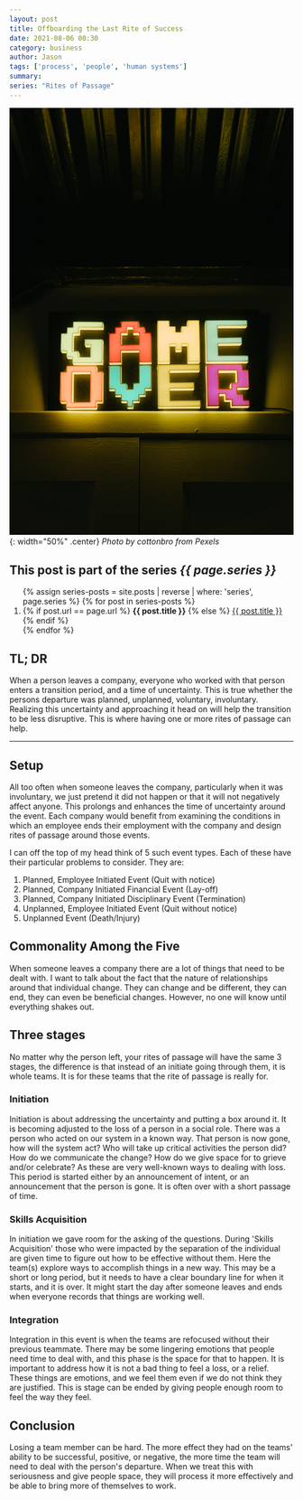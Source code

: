 ```yaml
---
layout: post
title: Offboarding the Last Rite of Success
date: 2021-08-06 00:30
category: business
author: Jason
tags: ['process', 'people', 'human systems']
summary: 
series: "Rites of Passage"
---
```


![Game Over Sign in Multiple Colors](/assets/img/posts/2021/08/pexels-cottonbro-4835419.jpg){: width="50%" .center}
_Photo by cottonbro from Pexels_

<aside class="series">
  <h2>This post is part of the series <em>{{ page.series }}</em></h2>
  <ol>
    {% assign series-posts = site.posts | reverse | where: 'series', page.series %}
    {% for post in series-posts %}
    <li>
      {% if post.url == page.url %}
      <strong>{{ post.title }}</strong>
      {% else %}
      <a href="{{ site.baseurl }}{{ post.url }}">{{ post.title }}</a>
      {% endif %}
    </li>
    {% endfor %}
  </ol>
</aside>

## TL; DR

When a person leaves a company, everyone who worked with that person enters a transition period, and a time of uncertainty. This is true whether the persons departure was planned, unplanned, voluntary, involuntary. Realizing this uncertainty and approaching it head on will help the transition to be less disruptive. This is where having one or more rites of passage can help.

----

## Setup

All too often when someone leaves the company, particularly when it was involuntary, we just pretend it did not happen or that it will not negatively affect anyone. This prolongs and enhances the time of uncertainty around the event. Each company would benefit from examining the conditions in which an employee ends their employment with the company and design rites of passage around those events.

I can off the top of my head think of 5 such event types. Each of these have their particular problems to consider. They are:

1. Planned, Employee Initiated Event (Quit with notice)
1. Planned, Company Initiated Financial Event (Lay-off)
1. Planned, Company Initiated Disciplinary Event (Termination)
1. Unplanned, Employee Initiated Event (Quit without notice)
1. Unplanned Event (Death/Injury)

## Commonality Among the Five

When someone leaves a company there are a lot of things that need to be dealt with. I want to talk about the fact that the nature of relationships around that individual change. They can change and be different, they can end, they can even be beneficial changes. However, no one will know until everything shakes out. 

## Three stages

No matter why the person left, your rites of passage will have the same 3 stages, the difference is that instead of an initiate going through them, it is whole teams. It is for these teams that the rite of passage is really for.

### Initiation

Initiation is about addressing the uncertainty and putting a box around it. It is becoming adjusted to the loss of a person in a social role. There was a person who acted on our system in a known way. That person is now gone, how will the system act? Who will take up critical activities the person did? How do we communicate the change? How do we give space for to grieve and/or celebrate? As these are very well-known ways to dealing with loss. This period is started either by an announcement of intent, or an announcement that the person is gone. It is often over with a short passage of time.

### Skills Acquisition

In initiation we gave room for the asking of the questions. During 'Skills Acquisition' those who were impacted by the separation of the individual are given time to figure out how to be effective without them. Here the team(s) explore ways to accomplish things in a new way. This may be a short or long period, but it needs to have a clear boundary line for when it starts, and it is over. It might start the day after someone leaves and ends when everyone records that things are working well.

### Integration

Integration in this event is when the teams are refocused without their previous teammate. There may be some lingering emotions that people need time to deal with, and this phase is the space for that to happen. It is important to address how it is not a bad thing to feel a loss, or a relief. These things are emotions, and we feel them even if we do not think they are justified. This is stage can be ended by giving people enough room to feel the way they feel. 

## Conclusion

Losing a team member can be hard. The more effect they had on the teams' ability to be successful, positive, or negative, the more time the team will need to deal with the person's departure. When we treat this with seriousness and give people space, they will process it more effectively and be able to bring more of themselves to work.
